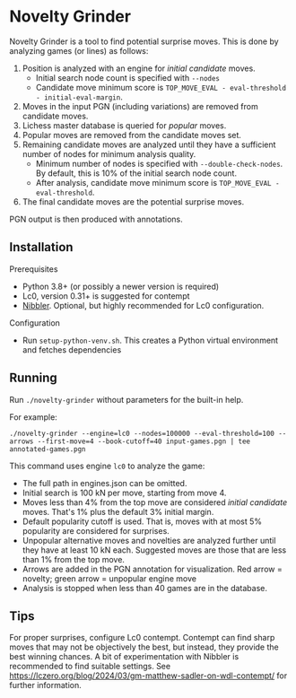 Novelty Grinder
===============

Novelty Grinder is a tool to find potential surprise moves. This is
done by analyzing games (or lines) as follows:

1. Position is analyzed with an engine for *initial candidate* moves.
   - Initial search node count is specified with `--nodes`
   - Candidate move minimum score is
     `TOP_MOVE_EVAL - eval-threshold - initial-eval-margin`.
2. Moves in the input PGN (including variations) are removed from
   candidate moves.
3. Lichess master database is queried for *popular* moves.
4. Popular moves are removed from the candidate moves set.
5. Remaining candidate moves are analyzed until they have a sufficient
   number of nodes for minimum analysis quality.
   - Minimum number of nodes is specified with `--double-check-nodes`.
     By default, this is 10% of the initial search node count.
   - After analysis, candidate move minimum score is
     `TOP_MOVE_EVAL - eval-threshold`.
6. The final candidate moves are the potential surprise moves.

PGN output is then produced with annotations.


Installation
------------

Prerequisites
- Python 3.8+ (or possibly a newer version is required)
- Lc0, version 0.31+ is suggested for contempt
- [Nibbler](https://github.com/rooklift/nibbler/). Optional, but
  highly recommended for Lc0 configuration.

Configuration
- Run `setup-python-venv.sh`. This creates a Python virtual
  environment and fetches dependencies


Running
-------

Run `./novelty-grinder` without parameters for the built-in help.

For example:

    ./novelty-grinder --engine=lc0 --nodes=100000 --eval-threshold=100 --arrows --first-move=4 --book-cutoff=40 input-games.pgn | tee annotated-games.pgn

This command uses engine `lc0` to analyze the game:
- The full path in engines.json can be omitted.
- Initial search is 100 kN per move, starting from move 4.
- Moves less than 4% from the top move are considered *initial candidate*
  moves. That's 1% plus the default 3% initial margin.
- Default popularity cutoff is used. That is, moves with at most 5%
  popularity are considered for surprises.
- Unpopular alternative moves and novelties are analyzed further until
  they have at least 10 kN each. Suggested moves are those that
  are less than 1% from the top move.
- Arrows are added in the PGN annotation for visualization. Red arrow
  = novelty; green arrow = unpopular engine move
- Analysis is stopped when less than 40 games are in the database.


Tips
----

For proper surprises, configure Lc0 contempt. Contempt can find sharp
moves that may not be objectively the best, but instead, they provide
the best winning chances. A bit of experimentation with Nibbler is
recommended to find suitable settings. See
https://lczero.org/blog/2024/03/gm-matthew-sadler-on-wdl-contempt/ for
further information.
